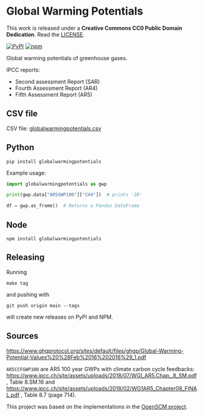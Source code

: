 # Global Warming Potentials

This work is released under a **Creative Commons CC0 Public Domain Dedication**.
Read the [LICENSE](LICENSE).

[![PyPI](https://img.shields.io/pypi/v/globalwarmingpotentials.svg)](https://pypi.org/project/globalwarmingpotentials/)
[![npm](https://img.shields.io/npm/v/globalwarmingpotentials.svg)](https://www.npmjs.com/package/globalwarmingpotentials)

Global warming potentials of greenhouse gases.

IPCC reports:

- Second assessment Report (SAR)
- Fourth Assessment Report (AR4)
- Fifth Assessment Report (AR5)

## CSV file

CSV file: [globalwarmingpotentials.csv](./globalwarmingpotentials.csv)

## Python

```
pip install globalwarmingpotentials
```

Example usage:

```python
import globalwarmingpotentials as gwp

print(gwp.data["AR5GWP100"]["CH4"])  # prints '28'

df = gwp.as_frame()  # Returns a Pandas DataFrame
```

## Node

```
npm install globalwarmingpotentials
```

## Releasing

Running
```
make tag
```

and pushing with
```
git push origin main --tags
```

will create new releases on PyPI and NPM.

## Sources

https://www.ghgprotocol.org/sites/default/files/ghgp/Global-Warming-Potential-Values%20%28Feb%2016%202016%29_1.pdf

`AR5CCFGWP100` are AR5 100 year GWPs with climate carbon cycle feedbacks:
https://www.ipcc.ch/site/assets/uploads/2018/07/WGI_AR5.Chap_.8_SM.pdf, Table 8.SM.16 and https://www.ipcc.ch/site/assets/uploads/2018/02/WG1AR5_Chapter08_FINAL.pdf , Table 8.7 (page 714).

This project was based on the implementations in the [OpenSCM project](https://github.com/openscm/openscm-units/).
